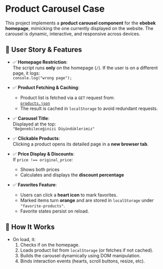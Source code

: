 # Product Carousel Case

This project implements a **product carousel component** for the **ebebek homepage**, mimicking the one currently displayed on the website. The carousel is dynamic, interactive, and responsive across devices.

## 🧩 User Story & Features

- ✅ **Homepage Restriction**:  
  The script runs **only** on the homepage (`/`). If the user is on a different page, it logs:  
  `console.log("wrong page");`

- ✅ **Product Fetching & Caching**:  
  - Product list is fetched via a `GET` request from:  
    [`products.json`](https://gist.githubusercontent.com/sevindi/8bcbde9f02c1d4abe112809c974e1f49/raw/9bf93b58df623a9b16f1db721cd0a7a539296cf0/products.json)
  - The result is cached in `localStorage` to avoid redundant requests.

- ✅ **Carousel Title**:  
  Displayed at the top:  
  `"Beğenebileceğinizi Düşündüklerimiz"`

- ✅ **Clickable Products**:  
  Clicking a product opens its detailed page in a **new browser tab**.

- ✅ **Price Display & Discounts**:  
  If `price !== original_price`:
  - Shows both prices
  - Calculates and displays the **discount percentage**

- ✅ **Favorites Feature**:  
  - Users can click a **heart icon** to mark favorites.
  - Marked items turn **orange** and are stored in `localStorage` under `"favorite-products"`.
  - Favorite states persist on reload.



## 📌 How It Works

- On load, it:
  1. Checks if on the homepage.
  2. Loads product list from `localStorage` (or fetches if not cached).
  3. Builds the carousel dynamically using DOM manipulation.
  4. Binds interaction events (hearts, scroll buttons, resize, etc).
